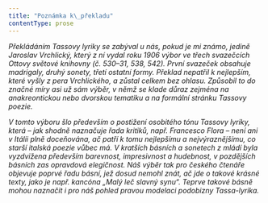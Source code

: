 ```yaml
---
title: "Poznámka k\_překladu"
contentType: prose
---
```


<section>

_Překládáním Tassovy lyriky se zabýval u nás, pokud je mi známo, jedině Jaroslav Vrchlický, který z ní vydal roku 1906 výbor ve třech svazečcích Ottovy světové knihovny (č. 530–31, 538, 542). První svazeček obsahuje madrigaly, druhý sonety, třetí ostatní formy. Překlad nepatřil k nejlepším, které vyšly z pera Vrchlického, a zůstal celkem bez ohlasu. Způsobil to do značné míry asi už sám výběr, v němž se klade důraz zejména na anakreontickou nebo dvorskou tematiku a na formální stránku Tassovy poezie._

_V tomto výboru šlo především o postižení osobitého tónu Tassovy lyriky, která – jak shodně naznačuje řada kritiků, např. Francesco Flora – není ani v Itálii plně doceňována, ač patří k tomu nejlepšímu a nejvýraznějšímu, co starší italská poezie vůbec má. V kratších básních a sonetech z mládí byla vyzdvižena především barevnost, impresivnost a hudebnost, v pozdějších básních zas opravdová elegičnost. Náš výběr tak pro českého čtenáře objevuje poprvé řadu básní, jež dosud nemohl znát, ač jde o takové krásné texty, jako je např. kancóna „Malý leč slavný synu“. Teprve takové básně mohou naznačit i pro náš pohled pravou modelaci podobizny Tassa-lyrika._

</section>
